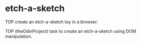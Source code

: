 # etch-a-sketch
 TOP create an etch-a-sketch toy in a browser.


TOP (theOdinProject) task to create an etch-a-sketch using DOM manipulation.